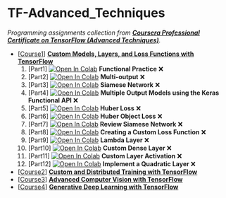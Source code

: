 # TF-Advanced_Techniques

_Programming assignments collection from [**Coursera Professional Certificate on TensorFlow (Advanced Techniques)**](https://www.coursera.org/specializations/tensorflow-advanced-techniques)._

- [[Course1](C1-Custom_Models_Layers_And_Loss_Functions)] [**Custom Models, Layers, and Loss Functions with TensorFlow**](https://www.coursera.org/learn/custom-models-layers-loss-functions-with-tensorflow)
	1. [Part1] [![Open In Colab](https://colab.research.google.com/assets/colab-badge.svg)](https://colab.research.google.com/github/damianiRiccardo90/TF-Advanced_Techniques/blob/master/C1-Custom_Models_Layers_And_Loss_Functions/W1-Functional_APIs/C1_W1_Lab_1_functional-practice.ipynb) **Functional Practice** :x:
	2. [Part2] [![Open In Colab](https://colab.research.google.com/assets/colab-badge.svg)](https://colab.research.google.com/github/damianiRiccardo90/TF-Advanced_Techniques/blob/master/C1-Custom_Models_Layers_And_Loss_Functions/W1-Functional_APIs/C1_W1_Lab_2_multi-output.ipynb) **Multi-output** :x:
	3. [Part3] [![Open In Colab](https://colab.research.google.com/assets/colab-badge.svg)](https://colab.research.google.com/github/damianiRiccardo90/TF-Advanced_Techniques/blob/master/C1-Custom_Models_Layers_And_Loss_Functions/W1-Functional_APIs/C1_W1_Lab_3_siamese-network.ipynb) **Siamese Network** :x:
	4. [Part4] [![Open In Colab](https://colab.research.google.com/assets/colab-badge.svg)](https://colab.research.google.com/github/damianiRiccardo90/TF-Advanced_Techniques/blob/master/C1-Custom_Models_Layers_And_Loss_Functions/W1-Functional_APIs/C1W1_Assignment.ipynb) **Multiple Output Models using the Keras Functional API** :x:
	5. [Part5] [![Open In Colab](https://colab.research.google.com/assets/colab-badge.svg)](https://colab.research.google.com/github/damianiRiccardo90/TF-Advanced_Techniques/blob/master/C1-Custom_Models_Layers_And_Loss_Functions/W2-Custom_Loss_Functions/C1_W2_Lab_1_huber-loss.ipynb) **Huber Loss** :x:
	6. [Part6] [![Open In Colab](https://colab.research.google.com/assets/colab-badge.svg)](https://colab.research.google.com/github/damianiRiccardo90/TF-Advanced_Techniques/blob/master/C1-Custom_Models_Layers_And_Loss_Functions/W2-Custom_Loss_Functions/C1_W2_Lab_2_huber-object-loss.ipynb) **Huber Object Loss** :x:
	7. [Part7] [![Open In Colab](https://colab.research.google.com/assets/colab-badge.svg)](https://colab.research.google.com/github/damianiRiccardo90/TF-Advanced_Techniques/blob/master/C1-Custom_Models_Layers_And_Loss_Functions/W2-Custom_Loss_Functions/C1_W2_Lab_3_review-siamese-network.ipynb) **Review Siamese Network** :x:
	8. [Part8] [![Open In Colab](https://colab.research.google.com/assets/colab-badge.svg)](https://colab.research.google.com/github/damianiRiccardo90/TF-Advanced_Techniques/blob/master/C1-Custom_Models_Layers_And_Loss_Functions/W2-Custom_Loss_Functions/C1W2_Assignment.ipynb) **Creating a Custom Loss Function** :x:
	9. [Part9] [![Open In Colab](https://colab.research.google.com/assets/colab-badge.svg)](https://colab.research.google.com/github/damianiRiccardo90/TF-Advanced_Techniques/blob/master/C1-Custom_Models_Layers_And_Loss_Functions/W3-Custom_Layers/C1_W3_Lab_1_lambda-layer.ipynb) **Lambda Layer** :x:
	10. [Part10] [![Open In Colab](https://colab.research.google.com/assets/colab-badge.svg)](https://colab.research.google.com/github/damianiRiccardo90/TF-Advanced_Techniques/blob/master/C1-Custom_Models_Layers_And_Loss_Functions/W3-Custom_Layers/C1_W3_Lab_2_custom-dense-layer.ipynb) **Custom Dense Layer** :x:
	11. [Part11] [![Open In Colab](https://colab.research.google.com/assets/colab-badge.svg)](https://colab.research.google.com/github/damianiRiccardo90/TF-Advanced_Techniques/blob/master/C1-Custom_Models_Layers_And_Loss_Functions/W3-Custom_Layers/C1_W3_Lab_3_custom-layer-activation.ipynb) **Custom Layer Activation** :x:
	12. [Part12] [![Open In Colab](https://colab.research.google.com/assets/colab-badge.svg)](https://colab.research.google.com/github/damianiRiccardo90/TF-Advanced_Techniques/blob/master/C1-Custom_Models_Layers_And_Loss_Functions/W3-Custom_Layers/C1W3_Assignment.ipynb) **Implement a Quadratic Layer** :x:
- [[Course2](C2-Custom_And_Distributed_Training)] [**Custom and Distributed Training with TensorFlow**](https://www.coursera.org/learn/custom-distributed-training-with-tensorflow)
- [[Course3](C3-Advanced_Computer_Vision)] [**Advanced Computer Vision with TensorFlow**](https://www.coursera.org/learn/advanced-computer-vision-with-tensorflow)
- [[Course4](C4-Generative_Deep_Learning)] [**Generative Deep Learning with TensorFlow**](https://www.coursera.org/learn/generative-deep-learning-with-tensorflow)
